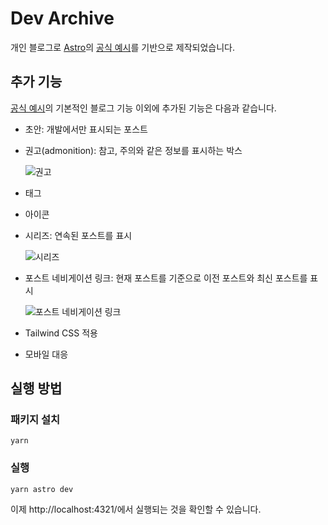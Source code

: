 # Dev Archive

개인 블로그로 [Astro](https://astro.build/)의 [공식 예시](https://github.com/withastro/astro/tree/main/examples/blog)를 기반으로 제작되었습니다.

## 추가 기능

[공식 예시](https://github.com/withastro/astro/tree/main/examples/blog)의 기본적인 블로그 기능 이외에 추가된 기능은 다음과 같습니다.

- 초안: 개발에서만 표시되는 포스트

- 권고(admonition): 참고, 주의와 같은 정보를 표시하는 박스

  ![권고](https://github.com/autroshot/dev-archive/assets/95019875/152f1e02-27fc-4919-9f95-044bbc84e88a)

- 태그

- 아이콘

- 시리즈: 연속된 포스트를 표시

  ![시리즈](https://github.com/autroshot/dev-archive/assets/95019875/c96d1009-cea6-4b9a-bcbf-73b87abd67e3)

- 포스트 네비게이션 링크: 현재 포스트를 기준으로 이전 포스트와 최신 포스트를 표시

  ![포스트 네비게이션 링크](https://github.com/autroshot/dev-archive/assets/95019875/d0d6df48-b01d-48af-a7bd-4d5b3f3aef66)

- Tailwind CSS 적용

- 모바일 대응

## 실행 방법

### 패키지 설치

```shell
yarn
```

### 실행

```
yarn astro dev
```

이제 http://localhost:4321/에서 실행되는 것을 확인할 수 있습니다.


